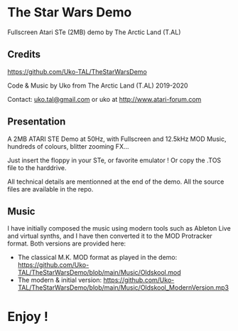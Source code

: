 # The Star Wars Demo
 Fullscreen Atari STe (2MB) demo by The Arctic Land (T.AL)

## Credits
https://github.com/Uko-TAL/TheStarWarsDemo

Code & Music by Uko from The Arctic Land (T.AL) 2019-2020

Contact: uko.tal@gmail.com or uko at http://www.atari-forum.com

## Presentation
A 2MB ATARI STE Demo at 50Hz, with Fullscreen and 12.5kHz MOD Music, hundreds of colours, blitter zooming FX...

Just insert the floppy in your STe, or favorite emulator ! Or copy the .TOS file to the harddrive.

All technical details are mentionned at the end of the demo. All the source files are available in the repo.

## Music
I have initially composed the music using modern tools such as Ableton Live and virtual synths, and I have then converted it to the MOD Protracker format. Both versions are provided here:
- The classical M.K. MOD format as played in the demo: https://github.com/Uko-TAL/TheStarWarsDemo/blob/main/Music/Oldskool.mod
- The modern & initial version: https://github.com/Uko-TAL/TheStarWarsDemo/blob/main/Music/Oldskool_ModernVersion.mp3

# Enjoy !

